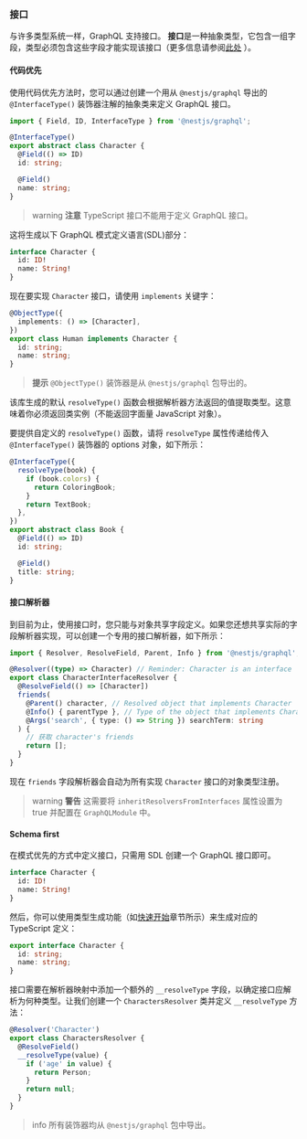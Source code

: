 ### 接口

与许多类型系统一样，GraphQL 支持接口。 **接口**是一种抽象类型，它包含一组字段，类型必须包含这些字段才能实现该接口（更多信息请参阅[此处](https://graphql.org/learn/schema/#interfaces) ）。

#### 代码优先

使用代码优先方法时，您可以通过创建一个用从 `@nestjs/graphql` 导出的 `@InterfaceType()` 装饰器注解的抽象类来定义 GraphQL 接口。

```typescript
import { Field, ID, InterfaceType } from '@nestjs/graphql';

@InterfaceType()
export abstract class Character {
  @Field(() => ID)
  id: string;

  @Field()
  name: string;
}
```

> warning **注意** TypeScript 接口不能用于定义 GraphQL 接口。

这将生成以下 GraphQL 模式定义语言(SDL)部分：

```graphql
interface Character {
  id: ID!
  name: String!
}
```

现在要实现 `Character` 接口，请使用 `implements` 关键字：

```typescript
@ObjectType({
  implements: () => [Character],
})
export class Human implements Character {
  id: string;
  name: string;
}
```

> **提示** `@ObjectType()` 装饰器是从 `@nestjs/graphql` 包导出的。

该库生成的默认 `resolveType()` 函数会根据解析器方法返回的值提取类型。这意味着你必须返回类实例（不能返回字面量 JavaScript 对象）。

要提供自定义的 `resolveType()` 函数，请将 `resolveType` 属性传递给传入 `@InterfaceType()` 装饰器的 options 对象，如下所示：

```typescript
@InterfaceType({
  resolveType(book) {
    if (book.colors) {
      return ColoringBook;
    }
    return TextBook;
  },
})
export abstract class Book {
  @Field(() => ID)
  id: string;

  @Field()
  title: string;
}
```

#### 接口解析器

到目前为止，使用接口时，您只能与对象共享字段定义。如果您还想共享实际的字段解析器实现，可以创建一个专用的接口解析器，如下所示：

```typescript
import { Resolver, ResolveField, Parent, Info } from '@nestjs/graphql';

@Resolver((type) => Character) // Reminder: Character is an interface
export class CharacterInterfaceResolver {
  @ResolveField(() => [Character])
  friends(
    @Parent() character, // Resolved object that implements Character
    @Info() { parentType }, // Type of the object that implements Character
    @Args('search', { type: () => String }) searchTerm: string
  ) {
    // 获取 character's friends
    return [];
  }
}
```

现在 `friends` 字段解析器会自动为所有实现 `Character` 接口的对象类型注册。

> warning **警告** 这需要将 `inheritResolversFromInterfaces` 属性设置为 true 并配置在 `GraphQLModule` 中。

#### Schema first

在模式优先的方式中定义接口，只需用 SDL 创建一个 GraphQL 接口即可。

```graphql
interface Character {
  id: ID!
  name: String!
}
```

然后，你可以使用类型生成功能（如[快速开始](/graphql/quick-start)章节所示）来生成对应的 TypeScript 定义：

```typescript
export interface Character {
  id: string;
  name: string;
}
```

接口需要在解析器映射中添加一个额外的 `__resolveType` 字段，以确定接口应解析为何种类型。让我们创建一个 `CharactersResolver` 类并定义 `__resolveType` 方法：

```typescript
@Resolver('Character')
export class CharactersResolver {
  @ResolveField()
  __resolveType(value) {
    if ('age' in value) {
      return Person;
    }
    return null;
  }
}
```

> info 所有装饰器均从 `@nestjs/graphql` 包中导出。

